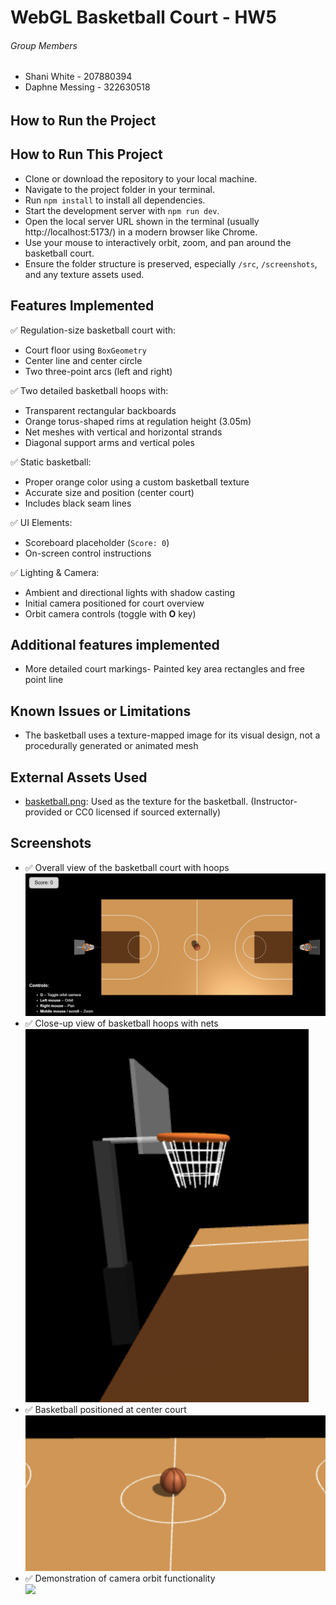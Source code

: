 # WebGL Basketball Court - HW5

###### Group Members ############

- Shani White - 207880394   
- Daphne Messing - 322630518

###### ######################

## How to Run the Project

## How to Run This Project

- Clone or download the repository to your local machine.
- Navigate to the project folder in your terminal.
- Run `npm install` to install all dependencies.
- Start the development server with `npm run dev`.
- Open the local server URL shown in the terminal (usually http://localhost:5173/) in a modern browser like Chrome.
- Use your mouse to interactively orbit, zoom, and pan around the basketball court.
- Ensure the folder structure is preserved, especially `/src`, `/screenshots`, and any texture assets used.


## Features Implemented

✅ Regulation-size basketball court with:
- Court floor using `BoxGeometry`
- Center line and center circle
- Two three-point arcs (left and right)

✅ Two detailed basketball hoops with:
- Transparent rectangular backboards
- Orange torus-shaped rims at regulation height (3.05m)
- Net meshes with vertical and horizontal strands
- Diagonal support arms and vertical poles

✅ Static basketball:
- Proper orange color using a custom basketball texture
- Accurate size and position (center court)
- Includes black seam lines

✅ UI Elements:
- Scoreboard placeholder (`Score: 0`)
- On-screen control instructions

✅ Lighting & Camera:
- Ambient and directional lights with shadow casting
- Initial camera positioned for court overview
- Orbit camera controls (toggle with **O** key)

## Additional features implemented
- More detailed court markings- Painted key area rectangles and free point line 

## Known Issues or Limitations
- The basketball uses a texture-mapped image for its visual design, not a procedurally generated or animated mesh

## External Assets Used

- [basketball.png](./src/textures/basketball.png): Used as the texture for the basketball. (Instructor-provided or CC0 licensed if sourced externally)

## Screenshots
- ✅ Overall view of the basketball court with hoops  
![](screenshots/full_court.png)
- ✅ Close-up view of basketball hoops with nets 
![](screenshots/hoops.png)
- ✅ Basketball positioned at center court  
![](screenshots/basketball.png)
- ✅ Demonstration of camera orbit functionality  
![](screenshots/orbit_demo.gif)